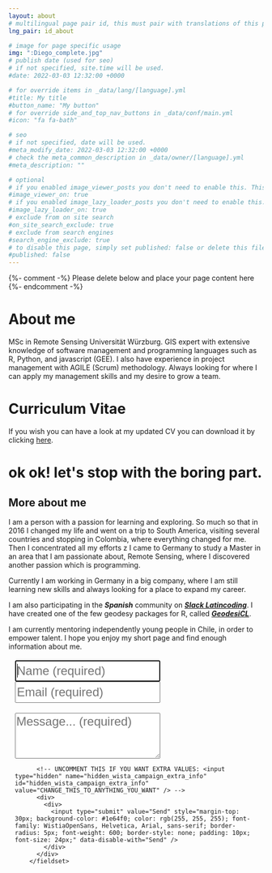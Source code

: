 ```yaml
---
layout: about
# multilingual page pair id, this must pair with translations of this page. (This name must be unique)
lng_pair: id_about

# image for page specific usage
img: ":Diego_complete.jpg"
# publish date (used for seo)
# if not specified, site.time will be used.
#date: 2022-03-03 12:32:00 +0000

# for override items in _data/lang/[language].yml
#title: My title
#button_name: "My button"
# for override side_and_top_nav_buttons in _data/conf/main.yml
#icon: "fa fa-bath"

# seo
# if not specified, date will be used.
#meta_modify_date: 2022-03-03 12:32:00 +0000
# check the meta_common_description in _data/owner/[language].yml
#meta_description: ""

# optional
# if you enabled image_viewer_posts you don't need to enable this. This is only if image_viewer_posts = false
#image_viewer_on: true
# if you enabled image_lazy_loader_posts you don't need to enable this. This is only if image_lazy_loader_posts = false
#image_lazy_loader_on: true
# exclude from on site search
#on_site_search_exclude: true
# exclude from search engines
#search_engine_exclude: true
# to disable this page, simply set published: false or delete this file
#published: false
---
```


{%- comment -%} Please delete below and place your page content here {%- endcomment -%}

# About me
MSc in Remote Sensing Universität Würzburg. GIS expert with extensive knowledge of software management and programming languages such as R, Python, and javascript (GEE).
I also have experience in project management with AGILE (Scrum) methodology.
Always looking for where I can apply my management skills and my desire to grow a team.

# Curriculum Vitae
If you wish you can have a look at my updated CV you can download it by clicking [here](https://github.com/diegoalarc/diegoalarc.github.io/blob/main/assets/img/about/CV_Diego_Alarcon_EN.pdf).

# ok ok! let's stop with the boring part.

## More about me

I am a person with a passion for learning and exploring. So much so that in 2016 I changed my life and went on a trip to South America, visiting several countries and stopping in Colombia, where everything changed for me. Then I concentrated all my efforts z I came to Germany to study a Master in an area that I am passionate about, Remote Sensing, where I discovered another passion which is programming.

Currently I am working in Germany in a big company, where I am still learning new skills and always looking for a place to expand my career.

I am also participating in the *__Spanish__* community on *__[Slack Latincoding](https://join.slack.com/t/latincoding/shared_invite/zt-nnhgkb43-1ccg6DgMnyJU28zMHs~CJw)__*.
I have created one of the few geodesy packages for R, called *__[GeodesiCL](https://github.com/diegoalarc/GeodesiCL)__*.

I am currently mentoring independently young people in Chile, in order to empower talent.
I hope you enjoy my short page and find enough information about me.

<!-- BEGIN WISTIA CALL TO ACTION HTML -->
<!-- Generated from https://formkeep.com/forms/4efe36a74204/designer/edit on July 22, 2022 11:28 using version 2.03.21 -->
<div style='-webkit-box-sizing: border-box; -moz-box-sizing: border-box; margin: 0; font-family: WistiaOpenSans, Helvetica, Arial, sans-serif;'>
  <div>
    <section>
      <div style="width:100%">
      <form class="" target="_self" enctype="multipart/form-data" action="https://formkeep.com/f/4efe36a74204" accept-charset="UTF-8" method="post"><input name="utf8" type="hidden" value="&#x2713;" />
        <fieldset style="border: 0px">
          <div style="line-height: normal;"> 
            <span>  
              <label title="required" for="Name"> </label>
              <input type="text" name="Name" id="Name" required="required" placeholder="Name (required)" autofocus="autofocus" style="font-family: WistiaOpenSans, Helvetica, Arial, sans-serif; line-height: 36px; font-size: 24px;  width: 60%; " />
            </span>
          </div>
          <div style="line-height: normal;"> 
            <span>  
              <label title="required" for="Email"> </label>
              <input type="text" name="Email" id="Email" required="required" placeholder="Email (required)" style="font-family: WistiaOpenSans, Helvetica, Arial, sans-serif; line-height: 36px; font-size: 24px;  width: 60%; " />
            </span>
          </div>
          <div style="padding-top: 20px; line-height: normal;"> 
            <span>  
              <label title="required" for="Message..."> </label>
              <textarea name="Message..." id="Message..." required="required" placeholder="Message... (required)" rows="3" style="font-family: WistiaOpenSans, Helvetica, Arial, sans-serif; width: 60%; font-size: 24px;">
</textarea>
            </span>
          </div>
          <div style="opacity:0;position:absolute;top:0;left:-5000px;height:0;width:0">
            <label for="subscribe_4efe36a74204_39589"></label>
            <input name="subscribe_4efe36a74204_39589" value="" tabindex="-1" autocomplete="off"
                   type="email" id="email_subscribe_4efe36a74204_39589" placeholder="Your email here">
          </div>

          <!-- UNCOMMENT THIS IF YOU WANT EXTRA VALUES: <input type="hidden" name="hidden_wista_campaign_extra_info" id="hidden_wista_campaign_extra_info" value="CHANGE_THIS_TO_ANYTHING_YOU_WANT" /> -->
          <div>
            <div>
              <input type="submit" value="Send" style="margin-top: 30px; background-color: #1e64f0; color: rgb(255, 255, 255); font-family: WistiaOpenSans, Helvetica, Arial, sans-serif; border-radius: 5px; font-weight: 600; border-style: none; padding: 10px; font-size: 24px;" data-disable-with="Send" />
            </div>
          </div>
        </fieldset>
</form>
      </div>
    </section>
  </div>
</div>
<!-- Generated from https://formkeep.com/forms/4efe36a74204/designer/edit on July 22, 2022 11:28 using version 2.03.21 -->
<!-- END WISTIA CALL TO ACTION HTML -->